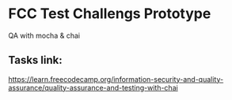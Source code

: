 FCC Test Challengs Prototype 
============================

QA with mocha & chai

## Tasks link:
https://learn.freecodecamp.org/information-security-and-quality-assurance/quality-assurance-and-testing-with-chai